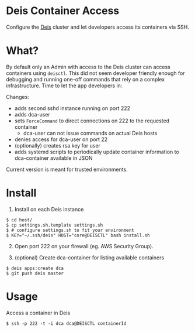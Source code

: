
# Deis Container Access

Configure the [Deis](http://deis.io/) cluster and let developers access its containers via SSH.

# What?

By default only an Admin with access to the Deis cluster can access containers using `deisctl`.
This did not seem developer friendly enough for debugging and running one-off commands that rely on a complex
infrastructure. Time to let the app developers in:

Changes:
- adds second sshd instance running on port 222
- adds dca-user
- sets `ForceCommand` to direct connections on 222 to the requested container
  - dca-user can not issue commands on actual Deis hosts
- denies access for dca-user on port 22
- (optionally) creates rsa key for user
- adds systemd scripts to periodically update container information to dca-container available in JSON

Current version is meant for trusted environments.

# Install

1. Install on each Deis instance

```
$ cd host/
$ cp settings.sh.template settings.sh
$ # configure settings.sh to fit your environment
$ KEY="~/.ssh/deis" HOST="core@DEISCTL" bash install.sh
```

2. Open port 222 on your firewall (eg. AWS Security Group).

3. (optional) Create dca-container for listing available containers
```
$ deis apps:create dca
$ git push deis master
```

# Usage

Access a container in Deis

```
$ ssh -p 222 -t -i dca dca@DEISCTL containerId
```
